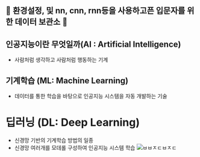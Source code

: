 ## 🚀 환경설정, 및 nn, cnn, rnn등을 사용하고픈 입문자를 위한 데이터 보관소 🎉

## 인공지능이란 무엇일까(AI : Artificial Intelligence)

* 사람처럼 생각하고 사람처럼 행동하는 기계

## 기계학습 (ML: Machine Learning) <br>
* 데이터를 통한 학습을 바탕으로 인공지능 시스템을 자동 개발하는 기술

# 딥러닝 (DL: Deep Learning)<br>
* 신경망 기반의 기계학습 방법의 일종
* 신경망 여러개를 모데롤 구성하여 인공지능 시스템 학습
![ㅂㅂㅈㄷㅂㅈㄷ](https://github.com/user-attachments/assets/ad37e529-c813-4664-a0ba-64fdd31181c8)
